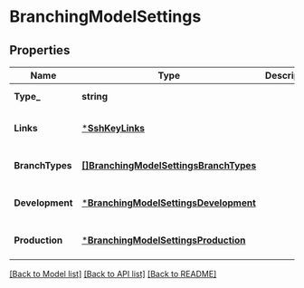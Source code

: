 # BranchingModelSettings

## Properties
Name | Type | Description | Notes
------------ | ------------- | ------------- | -------------
**Type_** | **string** |  | [default to null]
**Links** | [***SshKeyLinks**](ssh_key_links.md) |  | [optional] [default to null]
**BranchTypes** | [**[]BranchingModelSettingsBranchTypes**](branching_model_settings_branch_types.md) |  | [optional] [default to null]
**Development** | [***BranchingModelSettingsDevelopment**](branching_model_settings_development.md) |  | [optional] [default to null]
**Production** | [***BranchingModelSettingsProduction**](branching_model_settings_production.md) |  | [optional] [default to null]

[[Back to Model list]](../README.md#documentation-for-models) [[Back to API list]](../README.md#documentation-for-api-endpoints) [[Back to README]](../README.md)


